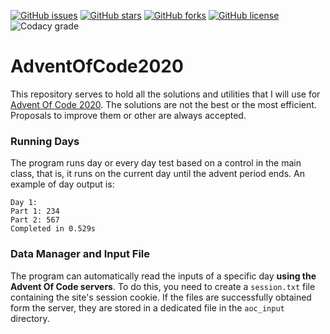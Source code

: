 [![GitHub issues](https://img.shields.io/github/issues/asarro99/AdventOfCode2020?style=flat-square)](https://github.com/asarro99/AdventOfCode2020/issues)
[![GitHub stars](https://img.shields.io/github/stars/asarro99/AdventOfCode2020?style=flat-square)](https://github.com/asarro99/AdventOfCode2020/stargazers)
[![GitHub forks](https://img.shields.io/github/forks/asarro99/AdventOfCode2020?style=flat-square)](https://github.com/asarro99/AdventOfCode2020/network)
[![GitHub license](https://img.shields.io/github/license/asarro99/AdventOfCode2020?style=flat-square)](https://github.com/asarro99/AdventOfCode2020/blob/master/LICENSE)
![Codacy grade](https://img.shields.io/codacy/grade/c4b1577655854d16aa5177fb8600c116?logo=codacy&style=flat-square)
# AdventOfCode2020
This repository serves to hold all the solutions and utilities that I will use for [Advent Of Code 2020](https://adventofcode.com/2020).
The solutions are not the best or the most efficient. Proposals to improve them or other are always accepted.

### Running Days
The program runs day or every day test based on a control in the main class, that is, it runs on the current day until the advent period ends.
An example of day output is:
```text
Day 1:
Part 1: 234
Part 2: 567
Completed in 0.529s
```
### Data Manager and Input File
The program can automatically read the inputs of a specific day **using the Advent Of Code servers**.
To do this, you need to create a `session.txt` file containing the site's session cookie.
If the files are successfully obtained form the server, they are stored in a dedicated file in the `aoc_input` directory.
